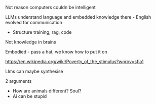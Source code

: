 Not reason computers couldn'be intelligent

LLMs understand language and embedded knowledge there - English evolved for communication

+ Structure training, rag, code

Not knowledge in brains

Embodied - pass a hat, we know how to put it on

https://en.wikipedia.org/wiki/Poverty_of_the_stimulus?wprov=sfla1

Llms can maybe synthesise

2 arguments
* How are animals different? Soul?
* Ai can be stupid